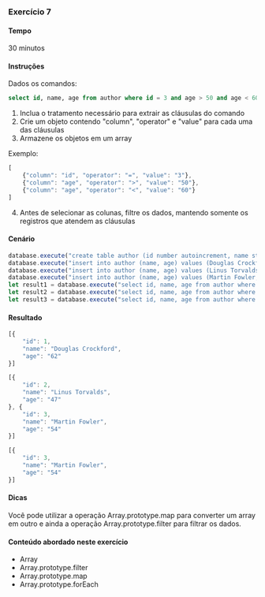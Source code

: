 ### Exercício 7

#### Tempo
30 minutos

#### Instruções

Dados os comandos:

```sql
select id, name, age from author where id = 3 and age > 50 and age < 60
```

1. Inclua o tratamento necessário para extrair as cláusulas do comando
2. Crie um objeto contendo "column", "operator" e "value" para cada uma das cláusulas
3. Armazene os objetos em um array

Exemplo:

```javascript
[
	{"column": "id", "operator": "=", "value": "3"},
	{"column": "age", "operator": ">", "value": "50"},
	{"column": "age", "operator": "<", "value": "60"}
]
```

4. Antes de selecionar as colunas, filtre os dados, mantendo somente os registros que atendem as cláusulas

#### Cenário

```javascript
database.execute("create table author (id number autoincrement, name string, age number, city string, state string, country string)");
database.execute("insert into author (name, age) values (Douglas Crockford, 62)");
database.execute("insert into author (name, age) values (Linus Torvalds, 47)");
database.execute("insert into author (name, age) values (Martin Fowler, 54)");
let result1 = database.execute("select id, name, age from author where id = 1");
let result2 = database.execute("select id, name, age from author where id < 60");
let result3 = database.execute("select id, name, age from author where age > 50 and age < 60");
```

#### Resultado

```javascript
[{
	"id": 1,
	"name": "Douglas Crockford",
	"age": "62"
}]
```

```javascript
[{
	"id": 2,
	"name": "Linus Torvalds",
	"age": "47"
}, {
	"id": 3,
	"name": "Martin Fowler",
	"age": "54"
}]
```

```javascript
[{
	"id": 3,
	"name": "Martin Fowler",
	"age": "54"
}]
```

#### Dicas

Você pode utilizar a operação Array.prototype.map para converter um array em outro e ainda a operação Array.prototype.filter para filtrar os dados.

#### Conteúdo abordado neste exercício

* Array
* Array.prototype.filter
* Array.prototype.map
* Array.prototype.forEach